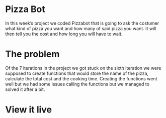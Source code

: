 # Pizza Bot
In this week’s project we coded Pizzabot that is going to ask the costumer what kind of pizza you want and how many of said pizza you want. It will then tell you the cost and how long you will have to wait. 

# The problem
Of the 7 iterations in the project we got stuck on the sixth iteration we were supposed to create functions that would store the name of the pizza, calculate the total cost and the cooking time. Creating the functions went well but we had some issues calling the functions but we managed to solved it after a bit. 

# View it live 
